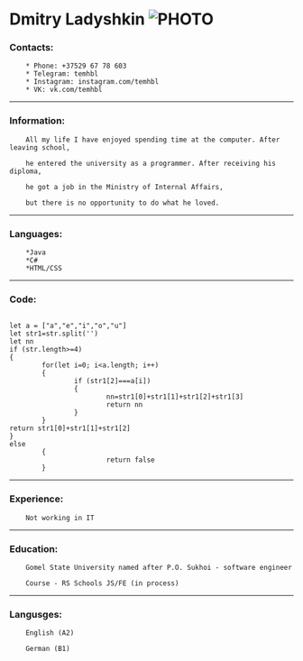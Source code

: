 # Dmitry Ladyshkin ![PHOTO](https://sun9-11.userapi.com/impg/3ndku4n0QWv9j-X2j5qwdetescrw86dwJ07yXw/-0KzP6oHxd8.jpg?size=2160x2160&quality=96&sign=e7c4dd400556c9bb9c770b1289815d5b&type=album)
### Contacts: 
        * Phone: +37529 67 78 603
        * Telegram: temhbl
        * Instagram: instagram.com/temhbl
        * VK: vk.com/temhbl
        
---

### Information:

        All my life I have enjoyed spending time at the computer. After leaving school, 
        
        he entered the university as a programmer. After receiving his diploma, 
        
        he got a job in the Ministry of Internal Affairs, 
        
        but there is no opportunity to do what he loved.

---

### Languages:
        *Java
        *C#
        *HTML/CSS
        
---

### Code:

```

let a = ["a","e","i","o","u"]
let str1=str.split('')
let nn
if (str.length>=4)
{
        for(let i=0; i<a.length; i++)
        {
                if (str1[2]===a[i])
                {
                        nn=str1[0]+str1[1]+str1[2]+str1[3]
                        return nn
                }
        }
return str1[0]+str1[1]+str1[2]
}
else
        {
                        return false
        }
```

---

### Experience:
        Not working in IT

---

### Education:

        Gomel State University named after P.O. Sukhoi - software engineer

        Course - RS Schools JS/FE (in process)

---

### Langusges:
        English (A2)

        German (B1)

  

